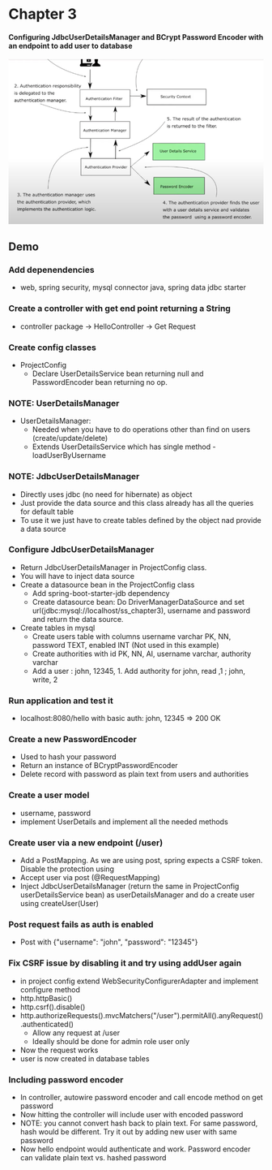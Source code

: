 # Chapter 3

#### Configuring JdbcUserDetailsManager and BCrypt Password Encoder with an endpoint to add user to database

![architecture](src/main/resources/architecture1.png)

## Demo

### Add depenendencies

- web, spring security, mysql connector java, spring data jdbc starter

### Create a controller with get end point returning a String

- controller package -> HelloController -> Get Request

### Create config classes

- ProjectConfig
    - Declare UserDetailsService bean returning null and PasswordEncoder bean returning no op.

### NOTE: UserDetailsManager

- UserDetailsManager:
    - Needed when you have to do operations other than find on users (create/update/delete)
    - Extends UserDetailsService which has single method - loadUserByUsername

### NOTE: JdbcUserDetailsManager

- Directly uses jdbc (no need for hibernate) as object
- Just provide the data source and this class already has all the queries for default table
- To use it we just have to create tables defined by the object nad provide a data source

### Configure JdbcUserDetailsManager

- Return JdbcUserDetailsManager in ProjectConfig class.
- You will have to inject data source
- Create a datasource bean in the ProjectConfig class
    - Add spring-boot-starter-jdb dependency
    - Create datasource bean: Do DriverManagerDataSource and set url(jdbc:mysql://localhost/ss_chapter3), username and
      password and return the data source.
- Create tables in mysql
    - Create users table with columns username varchar PK, NN, password TEXT, enabled INT (Not used in this example)
    - Create authorities with id PK, NN, AI, username varchar, authority varchar
    - Add a user : john, 12345, 1. Add authority for john, read ,1 ; john, write, 2

### Run application and test it

- localhost:8080/hello with basic auth: john, 12345 => 200 OK

### Create a new PasswordEncoder

- Used to hash your password
- Return an instance of BCryptPasswordEncoder
- Delete record with password as plain text from users and authorities

### Create a user model

- username, password
- implement UserDetails and implement all the needed methods

### Create user via a new endpoint (/user)

- Add a PostMapping. As we are using post, spring expects a CSRF token. Disable the protection using
- Accept user via post (@RequestMapping)
- Inject JdbcUserDetailsManager (return the same in ProjectConfig userDetailsService bean) as userDetailsManager and do
  a create user using createUser(User)

### Post request fails as auth is enabled

- Post with {"username": "john", "password": "12345"}

### Fix CSRF issue by disabling it and try using addUser again

- in project config extend WebSecurityConfigurerAdapter and implement configure method
- http.httpBasic()
- http.csrf().disable()
- http.authorizeRequests().mvcMatchers("/user").permitAll().anyRequest().authenticated()
    - Allow any request at /user
    - Ideally should be done for admin role user only
- Now the request works
- user is now created in database tables

### Including password encoder

- In controller, autowire password encoder and call encode method on get password
- Now hitting the controller will include user with encoded password
- NOTE: you cannot convert hash back to plain text. For same password, hash would be different. Try it out by adding new
  user with same password
- Now hello endpoint would authenticate and work. Password encoder can validate plain text vs. hashed password
